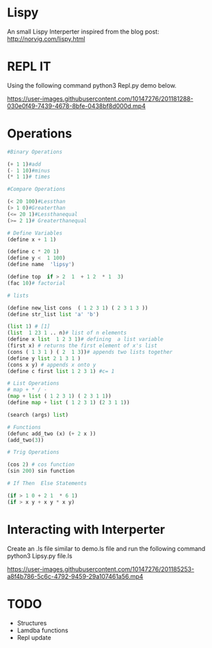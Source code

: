 # Lispy
An small Lispy Interperter  inspired  from the blog post: http://norvig.com/lispy.html


# REPL IT
Using the following command python3 Repl.py demo below.

https://user-images.githubusercontent.com/10147276/201181288-030e0f49-7439-4678-8bfe-0438bf8d000d.mp4



# Operations 

```python 
#Binary Operations

(+ 1 1)#add
(- 1 10)#minus
(* 1 1)# times

#Compare Operations

(< 20 100)#Lessthan 
(> 1 0)#Greaterthan 
(<= 20 1)#Lessthanequal
(>= 2 1)# Greaterthanequal

# Define Variables 
(define x + 1 1)

(define c * 20 1)
(define y <  1 100)
(define name  'lipsy')

(define top  if > 2  1  + 1 2  * 1  3)
(fac 10)# factorial 

# lists 

(define new_list cons  ( 1 2 3 1) ( 2 3 1 3 ))
(define str_list list 'a' 'b')

(list 1) # [1]
(list  1 23 1 .. n)# list of n elements
(define x list  1 2 3 1)# defining  a list variable
(first x) # returns the first element of x's list 
(cons ( 1 3 1 ) ( 2  1 3))# appends two lists together
(define y list 2 1 3 1 )
(cons x y) # appends x onto y
(define c first list 1 2 3 1) #c= 1

# List Operations 
# map + * / -
(map + list ( 1 2 3 1) ( 2 3 1 1))
(define map + list ( 1 2 3 1) (2 3 1 1))

(search (args) list)

# Functions 
(defunc add_two (x) (+ 2 x )) 
(add_two(3))

# Trig Operations

(cos 2) # cos function
(sin 200) sin function

# If Then  Else Statements

(if > 1 0 + 2 1  * 6 1)
(if > x y + x y * x y)

```

# Interacting with Interperter

Create an .ls file similar to demo.ls file  and run the following command python3 Lipsy.py file.ls



https://user-images.githubusercontent.com/10147276/201185253-a8f4b786-5c6c-4792-9459-29a107461a56.mp4

# TODO 
- Structures 
- Lamdba functions
- Repl update


